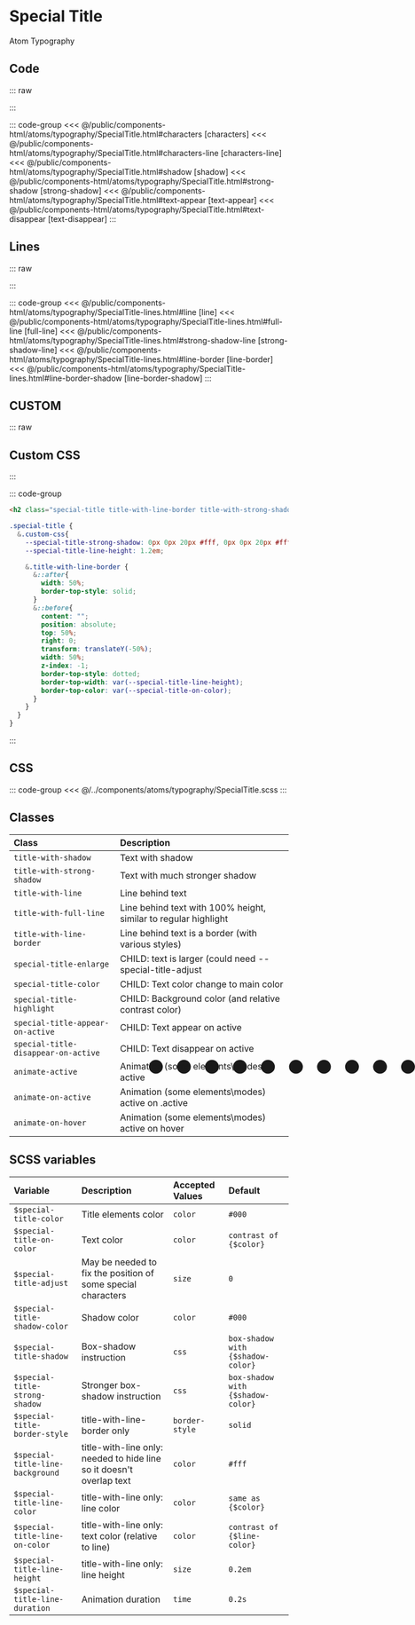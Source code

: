 # Special Title
<Badge type="tip">Atom</Badge> <Badge type="info">Typography</Badge>

## Code

::: raw
<div class="dev-section without-restrictions">
    <!--@include: ../../public/components-html/atoms/typography/SpecialTitle.html -->
</div>
:::

::: code-group
<<< @/public/components-html/atoms/typography/SpecialTitle.html#characters [characters]
<<< @/public/components-html/atoms/typography/SpecialTitle.html#characters-line [characters-line]
<<< @/public/components-html/atoms/typography/SpecialTitle.html#shadow [shadow]
<<< @/public/components-html/atoms/typography/SpecialTitle.html#strong-shadow [strong-shadow]
<<< @/public/components-html/atoms/typography/SpecialTitle.html#text-appear [text-appear]
<<< @/public/components-html/atoms/typography/SpecialTitle.html#text-disappear [text-disappear]
:::

## Lines

::: raw
<div class="dev-section without-restrictions">
    <!--@include: ../../public/components-html/atoms/typography/SpecialTitle-lines.html -->
</div>
:::

::: code-group
<<< @/public/components-html/atoms/typography/SpecialTitle-lines.html#line [line]
<<< @/public/components-html/atoms/typography/SpecialTitle-lines.html#full-line [full-line]
<<< @/public/components-html/atoms/typography/SpecialTitle-lines.html#strong-shadow-line [strong-shadow-line]
<<< @/public/components-html/atoms/typography/SpecialTitle-lines.html#line-border [line-border]
<<< @/public/components-html/atoms/typography/SpecialTitle-lines.html#line-border-shadow [line-border-shadow]
:::

## CUSTOM

::: raw
<div class="dev-section without-restrictions">
    <h2 class="special-title title-with-line-border title-with-strong-shadow custom-css">Custom CSS</h2>
</div>
:::

::: code-group
``` html [html]
<h2 class="special-title title-with-line-border title-with-strong-shadow custom-css">Custom CSS</h2>
```
``` css [css]
.special-title {
  &.custom-css{
    --special-title-strong-shadow: 0px 0px 20px #fff, 0px 0px 20px #fff, 0px 0px 20px #fff;
    --special-title-line-height: 1.2em;

    &.title-with-line-border {
      &::after{
        width: 50%;
        border-top-style: solid;
      }
      &::before{
        content: "";
        position: absolute;
        top: 50%;
        right: 0;
        transform: translateY(-50%);
        width: 50%;
        z-index: -1;
        border-top-style: dotted;
        border-top-width: var(--special-title-line-height);
        border-top-color: var(--special-title-on-color);
      }
    }
  }
}
```
:::


## CSS

::: code-group
<<< @/../components/atoms/typography/SpecialTitle.scss
:::


## Classes

| Class                               | Description                                                     |
|:------------------------------------|:----------------------------------------------------------------|
| `title-with-shadow`                 | Text with shadow                                                |
| `title-with-strong-shadow`          | Text with much stronger shadow                                  |
| `title-with-line`                   | Line behind text                                                |
| `title-with-full-line`              | Line behind text with 100% height, similar to regular highlight |
| `title-with-line-border`            | Line behind text is a border (with various styles)              |
| `special-title-enlarge`             | CHILD: text is larger (could need --special-title-adjust        |
| `special-title-color`               | CHILD: Text color change to main color                          |
| `special-title-highlight`           | CHILD: Background color (and relative contrast color)           |
| `special-title-appear-on-active`    | CHILD: Text appear on active                                    |
| `special-title-disappear-on-active` | CHILD: Text disappear on active                                 |
| `animate-active`                    | Animation (some elements\modes) active                          |
| `animate-on-active`                 | Animation (some elements\modes) active on .active               |
| `animate-on-hover`                  | Animation (some elements\modes) active on hover                 |


## SCSS variables

| Variable                         | Description                                                          | Accepted Values | Default                           |
|:---------------------------------|:---------------------------------------------------------------------|:----------------|:----------------------------------|
| `$special-title-color`           | Title elements color                                                 | `color`         | `#000`                            |
| `$special-title-on-color`        | Text color                                                           | `color`         | `contrast of {$color}`            |
| `$special-title-adjust`          | May be needed to fix the position of some special characters         | `size`          | `0`                               |
| `$special-title-shadow-color`    | Shadow color                                                         | `color`         | `#000`                            |
| `$special-title-shadow`          | Box-shadow instruction                                               | `css`           | `box-shadow with {$shadow-color}` |
| `$special-title-strong-shadow`   | Stronger box-shadow instruction                                      | `css`           | `box-shadow with {$shadow-color}` |
| `$special-title-border-style`    | title-with-line-border only                                          | `border-style`  | `solid`                           |
| `$special-title-line-background` | title-with-line only: needed to hide line so it doesn't overlap text | `color`         | `#fff`                            |
| `$special-title-line-color`      | title-with-line only: line color                                     | `color`         | `same as {$color}`                |
| `$special-title-line-on-color`   | title-with-line only: text color (relative to line)                  | `color`         | `contrast of {$line-color}`       |
| `$special-title-line-height`     | title-with-line only: line height                                    | `size`          | `0.2em`                           |
| `$special-title-line-duration`   | Animation duration                                                   | `time`          | `0.2s`                            |

<style lang="scss">
@import "docs/theme.scss";

$special-title-color: $primary-color;
$special-title-line-background: #1b1b1f;
$special-title-adjust: -0.15em;
$special-title-shadow-color: $secondary-color;
$special-title-line-on-color: $secondary-color;
$special-title-border-style: dashed;

.special-title{
  font-size: 3em;
  margin: 1em auto;
}


.special-title {
  &.custom-css{
    --special-title-strong-shadow: 0px 0px 20px #fff, 0px 0px 20px #fff, 0px 0px 20px #fff;
    --special-title-line-height: 1.2em;

    &.title-with-line-border {
      &::after{
        width: 50%;
        border-top-style: solid;
      }
      &::before{
        content: "";
        position: absolute;
        top: 50%;
        right: 0;
        transform: translateY(-50%);
        width: 50%;
        z-index: -1;
        border-top-style: dotted;
        border-top-width: var(--special-title-line-height);
        border-top-color: var(--special-title-on-color);
      }
    }
  }
}

@import "components/atoms/typography/SpecialTitle.scss";
</style>